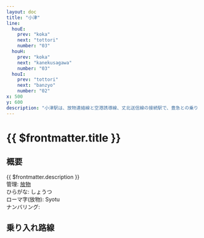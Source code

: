 ```yaml
---
layout: doc
title: "小津"
line:
  houE:
    prev: "koka"
    next: "tottori"
    number: "03"
  houH:
    prev: "koka"
    next: "kanekusagawa"
    number: "03"
  houI:
    prev: "tottori"
    next: "banzyo"
    number: "02"
x: 500
y: 600
description: "小津駅は、放物連絡線と空港誘導線、丈北送信線の接続駅で、豊急との乗り換えも可能です。"
---
```


# {{ $frontmatter.title }}
<!-- ![駅の写真の説明](駅の写真のURL) -->

## 概要
{{ $frontmatter.description }}  
管理: [放物](/company/houbutu/index.md)  
ひらがな: しょうつ  
ローマ字(放物): Syotu  
ナンバリング: <Numberling />

## 乗り入れ路線
<LineInfo />
